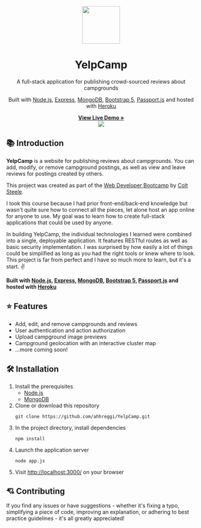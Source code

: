 <!-- LOGO -->
<div align="center">
  <img src="https://emojipedia-us.s3.dualstack.us-west-1.amazonaws.com/thumbs/120/facebook/230/camping_1f3d5.png" width="100">
</div>

<!-- TITLE -->
<h1 align="center">
  YelpCamp
</h1>

<!-- DESCRIPTION -->
<p align="center">
  A full-stack application for publishing crowd-sourced reviews about campgrounds
</p>

<!-- TECH USAGES -->
<p align="center">
  Built with <a href="https://nodejs.org/en/">Node.js</a>,
  <a href="https://expressjs.com/">Express</a>,
  <a href="https://www.mongodb.com/">MongoDB</a>,
  <a href="https://v5.getbootstrap.com/">Bootstrap 5</a>,
  <a href="http://www.passportjs.org/">Passport.js</a> and hosted with
  <a href="https://www.heroku.com/">Heroku</a>
</p>

<!-- DEMO LINK -->
<div align="center">
  <b><a href="https://yelp-camp-ahhreggi.herokuapp.com/" target="_blank">
    View Live Demo »
  </a></b>
</div>

<!-- SCREENSHOT -->
<div align="center">
  <img src="https://i.imgur.com/ZG7IjXj.png">
</div>

<!-- INTRODUCTION -->
## 📚 Introduction
<b>YelpCamp</b> is a website for publishing reviews about campgrounds. You can add, modify, or remove campground postings, as well as view and leave reviews for postings created by others.

This project was created as part of the <a href="https://www.udemy.com/course/the-web-developer-bootcamp/">Web Developer Bootcamp</a> by <a href="https://github.com/Colt">Colt Steele</a>.

I took this course because I had prior front-end/back-end knowledge but wasn't quite sure how to connect all the pieces, let alone host an app online for anyone to use. My goal was to learn how to create full-stack applications that could be used by anyone.

In building YelpCamp, the individual technologies I learned were combined into a single, deployable application. It features RESTful routes as well as basic security implementation. I was surprised by how easily a lot of things could be simplified as long as you had the right tools or knew where to look. This project is far from perfect and I have so much more to learn, but it's a start. ✌️

<b>
Built with <a href="https://nodejs.org/en/">Node.js</a>,
<a href="https://expressjs.com/">Express</a>,
<a href="https://www.mongodb.com/">MongoDB</a>,
<a href="https://v5.getbootstrap.com/">Bootstrap 5</a>,
<a href="http://www.passportjs.org/">Passport.js</a> and hosted with
<a href="https://www.heroku.com/">Heroku</a>
</b>

<!-- FEATURES -->
## ⭐ Features
* Add, edit, and remove campgrounds and reviews
* User authentication and action authorization
* Upload campground image previews
* Campground geolocation with an interactive cluster map
* ...more coming soon!

<!-- INSTALLATION -->
## 🛠 Installation
1. Install the prerequisites
    * <a href="https://nodejs.org/en/">Node.js</a>
    * <a href="https://www.mongodb.com/">MongoDB</a>
2. Clone or download this repository
   ```
   git clone https://github.com/ahhreggi/YelpCamp.git
2. In the project directory, install dependencies
   ```
   npm install
   ```
3. Launch the application server
   ```
   node app.js
   ```
4. Visit <a href="http://localhost:3000/">http://localhost:3000/</a> on your browser

<!-- CONTRIBUTING -->
## 💘 Contributing
If you find any issues or have suggestions - whether it's fixing a typo, simplifying a piece of code, improving an explanation, or adhering to best practice guidelines - it's all greatly appreciated!